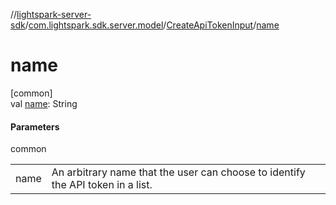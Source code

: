 //[lightspark-server-sdk](../../../index.md)/[com.lightspark.sdk.server.model](../index.md)/[CreateApiTokenInput](index.md)/[name](name.md)

# name

[common]\
val [name](name.md): String

#### Parameters

common

| | |
|---|---|
| name | An arbitrary name that the user can choose to identify the API token in a list. |
